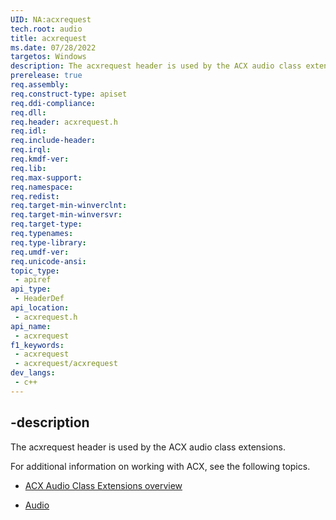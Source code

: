 ```yaml
---
UID: NA:acxrequest
tech.root: audio
title: acxrequest
ms.date: 07/28/2022
targetos: Windows
description: The acxrequest header is used by the ACX audio class extensions.
prerelease: true
req.assembly: 
req.construct-type: apiset
req.ddi-compliance: 
req.dll: 
req.header: acxrequest.h
req.idl: 
req.include-header: 
req.irql: 
req.kmdf-ver: 
req.lib: 
req.max-support: 
req.namespace: 
req.redist: 
req.target-min-winverclnt: 
req.target-min-winversvr: 
req.target-type: 
req.typenames: 
req.type-library: 
req.umdf-ver: 
req.unicode-ansi: 
topic_type:
 - apiref
api_type:
 - HeaderDef
api_location:
 - acxrequest.h
api_name:
 - acxrequest
f1_keywords:
 - acxrequest
 - acxrequest/acxrequest
dev_langs:
 - c++
---
```


## -description

The acxrequest header is used by the ACX audio class extensions.

For additional information on working with ACX, see the following topics.

- [ACX Audio Class Extensions overview](/windows-hardware/drivers/audio/acx-audio-class-extensions-overview)
 
- [Audio](../_audio/index.md)

